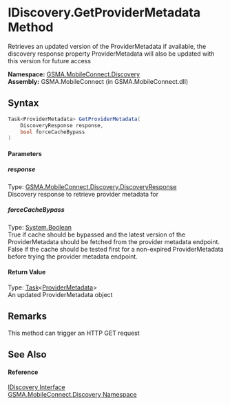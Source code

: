 IDiscovery.GetProviderMetadata Method
=====================================
Retrieves an updated version of the ProviderMetadata if available, the discovery response property ProviderMetadata will also be updated with this version for future access

**Namespace:** [GSMA.MobileConnect.Discovery][1]  
**Assembly:** GSMA.MobileConnect (in GSMA.MobileConnect.dll)

Syntax
------

```csharp
Task<ProviderMetadata> GetProviderMetadata(
	DiscoveryResponse response,
	bool forceCacheBypass
)
```

#### Parameters

##### *response*
Type: [GSMA.MobileConnect.Discovery.DiscoveryResponse][2]  
Discovery response to retrieve provider metadata for

##### *forceCacheBypass*
Type: [System.Boolean][3]  
 True if cache should be bypassed and the latest version of the ProviderMetadata should be fetched from the provider metadata endpoint. False if the cache should be tested first for a non-expired ProviderMetadata before trying the provider metadata endpoint.

#### Return Value
Type: [Task][4]&lt;[ProviderMetadata][5]>  
An updated ProviderMetadata object

Remarks
-------
This method can trigger an HTTP GET request

See Also
--------

#### Reference
[IDiscovery Interface][6]  
[GSMA.MobileConnect.Discovery Namespace][1]  

[1]: ../README.md
[2]: ../DiscoveryResponse/README.md
[3]: http://msdn.microsoft.com/en-us/library/a28wyd50
[4]: http://msdn.microsoft.com/en-us/library/dd321424
[5]: ../ProviderMetadata/README.md
[6]: README.md
[7]: ../../_icons/Help.png